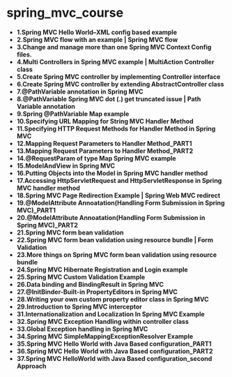 # spring_mvc_course

* **1.Spring MVC Hello World–XML config based example**
* **2.Spring MVC flow with an example | Spring MVC flow**
* **3.Change and manage more than one Spring MVC Context Config files.**
* **4.Multi Controllers in Spring MVC example | MultiAction Controller class**
* **5.Create Spring MVC controller by implementing Controller interface**
* **6.Create Spring MVC controller by extending AbstractController class**
* **7.@PathVariable annotation in Spring MVC**
* **8.@PathVariable Spring MVC dot (.) get truncated issue | Path Variable annotation**
* **9.Spring @PathVariable Map example**
* **10.Specifying URL Mapping for String MVC Handler Method**
* **11.Specifying HTTP Request Methods for Handler Method in Spring MVC**
* **12.Mapping Request Parameters to Handler Method_PART1**
* **13.Mapping Request Parameters to Handler Method_PART2**
* **14.@RequestParam of type Map Spring MVC example**
* **15.ModelAndView in Spring MVC**
* **16.Putting Objects into the Model in Spring MVC handler method**
* **17.Accessing HttpServletRequest and HttpServletResponse in Spring MVC handler method**
* **18.Spring MVC Page Redirection Example | Spring Web MVC redirect**
* **19.@ModelAttribute Annoatation(Handling Form Submission in Spring MVC)_PART1**
* **20.@ModelAttribute Annoatation(Handling Form Submission in Spring MVC)_PART2**
* **21.Spring MVC form bean validation**
* **22.Spring MVC form bean validation using resource bundle | Form Validation**
* **23.More things on Spring MVC form bean validation using resource bundle**
* **24.Spring MVC Hibernate Registration and Login example**
* **25.Spring MVC Custom Validation Example**
* **26.Data binding and BindingResult in Spring MVC**
* **27.@InitBinder-Built-in PropertyEditors in Spring MVC**
* **28.Writing your own custom property editor class in Spring MVC**
* **29.Introduction to Spring MVC interceptor**
* **31.Internationalization and Localization In Spring MVC Example**
* **32.Spring MVC Exception Handling within controller class**
* **33.Global Exception handling in Spring MVC**
* **34.Spring MVC SimpleMappingExceptionResolver Example**
* **35.Spring MVC Hello World with Java Based configuration_PART1**
* **36.Spring MVC Hello World with Java Based configuration_PART2**
* **37.Spring MVC HelloWorld with Java Based configuration_second Approach**

